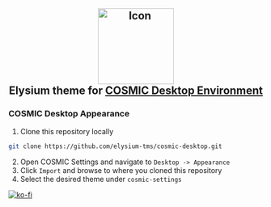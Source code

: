<h2 align="center">
  <img src="https://avatars.githubusercontent.com/u/181584346?s=400&u=4c7f3aceda5c0c9a5435dcf3e6cf7aa2d438a18a&v=4" alt="Icon" height="150"> </br>
  Elysium theme for <a href="https://github.com/pop-os/cosmic-epoch">COSMIC Desktop Environment</a>
</h2>

### COSMIC Desktop Appearance

1. Clone this repository locally

```bash
git clone https://github.com/elysium-tms/cosmic-desktop.git
```

2. Open COSMIC Settings and navigate to `Desktop -> Appearance`
3. Click `Import` and browse to where you cloned this repository
4. Select the desired theme under `cosmic-settings`

[![ko-fi](https://ko-fi.com/img/githubbutton_sm.svg)](https://ko-fi.com/X8X415I0QM)
